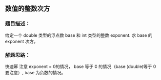 ## 数值的整数次方

### 题目描述：
给定一个 double 类型的浮点数 base 和 int 类型的整数 exponent. 求 base 的 exponent 次方。 

### 解题思路：
快速幂
注意 exponent = 0的情况， base 等于 0 的情况（base (double)等于 0 要注意）, base 为负数的情况。 
